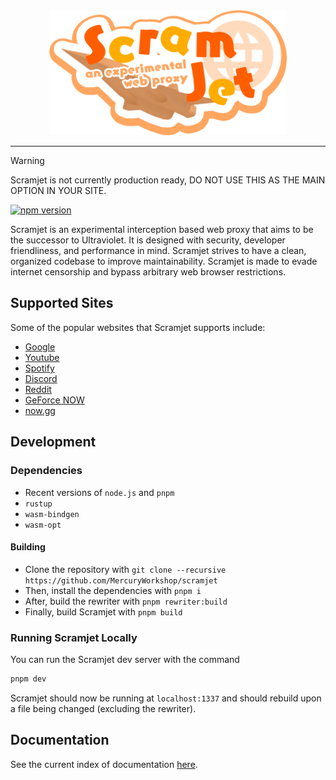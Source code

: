 <div align="center">
  <img src="assets/scramjet.png" height="200" />
</div>

---

> [!WARNING]  
> Scramjet is not currently production ready, DO NOT USE THIS AS THE MAIN OPTION IN YOUR SITE.

<a href="https://www.npmjs.com/package/@mercuryworkshop/scramjet"><img src="https://img.shields.io/npm/v/@mercuryworkshop/scramjet.svg?maxAge=3600" alt="npm version" /></a>

Scramjet is an experimental interception based web proxy that aims to be the successor to Ultraviolet. It is designed with security, developer friendliness, and performance in mind. Scramjet strives to have a clean, organized codebase to improve maintainability. Scramjet is made to evade internet censorship and bypass arbitrary web browser restrictions.

## Supported Sites

Some of the popular websites that Scramjet supports include:

-   [Google](https://google.com)
-   [Youtube](https://www.youtube.com)
-   [Spotify](https://spotify.com)
-   [Discord](https://discord.com)
-   [Reddit](https://reddit.com)
-   [GeForce NOW](https://play.geforcenow.com/)
-   [now.gg](https://now.gg)

## Development

### Dependencies

-   Recent versions of `node.js` and `pnpm`
-   `rustup`
-   `wasm-bindgen`
-   `wasm-opt`

#### Building

-   Clone the repository with `git clone --recursive https://github.com/MercuryWorkshop/scramjet`
-   Then, install the dependencies with `pnpm i`
-   After, build the rewriter with `pnpm rewriter:build`
-   Finally, build Scramjet with `pnpm build`

### Running Scramjet Locally

You can run the Scramjet dev server with the command

```sh
pnpm dev
```

Scramjet should now be running at `localhost:1337` and should rebuild upon a file being changed (excluding the rewriter).

## Documentation

See the current index of documentation [here](./documentation/README.md).
